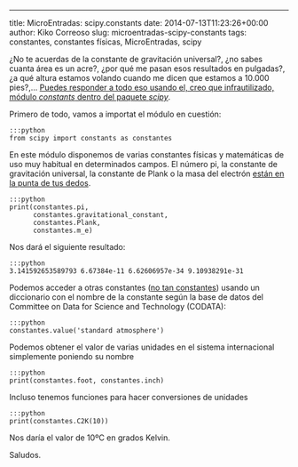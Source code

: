 ---
title: MicroEntradas: scipy.constants
date: 2014-07-13T11:23:26+00:00
author: Kiko Correoso
slug: microentradas-scipy-constants
tags: constantes, constantes físicas, MicroEntradas, scipy

¿No te acuerdas de la constante de gravitación universal?, ¿no sabes cuanta área es un acre?, ¿por qué me pasan esos resultados en pulgadas?, ¿a qué altura estamos volando cuando me dicen que estamos a 10.000 pies?,... [Puedes responder a todo eso usando el, creo que infrautilizado, módulo _constants_ dentro del paquete _scipy_](http://docs.scipy.org/doc/scipy/reference/constants.html).

Primero de todo, vamos a importat el módulo en cuestión:

    :::python
    from scipy import constants as constantes

En este módulo disponemos de varias constantes físicas y matemáticas de uso muy habitual en determinados campos. El número pi, la constante de gravitación universal, la constante de Plank o la masa del electrón [están en la punta de tus dedos](http://docs.scipy.org/doc/scipy/reference/constants.html#mathematical-constants).</pre> 

    :::python
    print(constantes.pi,
          constantes.gravitational_constant,
          constantes.Plank,
          constantes.m_e)

Nos dará el siguiente resultado:

    :::python
    3.141592653589793 6.67384e-11 6.62606957e-34 9.10938291e-31

Podemos acceder a otras constantes ([no tan constantes](http://physics.nist.gov/cuu/pdf/RevModPhysCODATA2010.pdf)) usando un diccionario con el nombre de la constante según la base de datos del Committee on Data for Science and Technology (CODATA):

    :::python
    constantes.value('standard atmosphere')

Podemos obtener el valor de varias unidades en el sistema internacional simplemente poniendo su nombre

    :::python
    print(constantes.foot, constantes.inch)

Incluso tenemos funciones para hacer conversiones de unidades

    :::python
    print(constantes.C2K(10))

Nos daría el valor de 10ºC en grados Kelvin.

Saludos.

&nbsp;